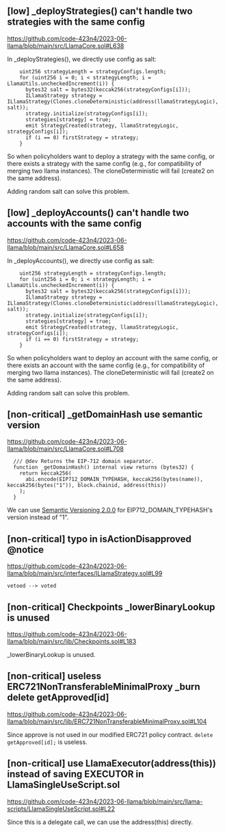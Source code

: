 ## [low] _deployStrategies() can't handle two strategies with the same config

https://github.com/code-423n4/2023-06-llama/blob/main/src/LlamaCore.sol#L638

In _deployStrategies(), we directly use config as salt:

```solidity
    uint256 strategyLength = strategyConfigs.length;
    for (uint256 i = 0; i < strategyLength; i = LlamaUtils.uncheckedIncrement(i)) {
      bytes32 salt = bytes32(keccak256(strategyConfigs[i]));
      ILlamaStrategy strategy = ILlamaStrategy(Clones.cloneDeterministic(address(llamaStrategyLogic), salt));
      strategy.initialize(strategyConfigs[i]);
      strategies[strategy] = true;
      emit StrategyCreated(strategy, llamaStrategyLogic, strategyConfigs[i]);
      if (i == 0) firstStrategy = strategy;
    }
```
So when policyholders want to deploy a strategy with the same config, or there exists a strategy with the same config (e.g., for compatibility of merging two llama instances). The cloneDeterministic will fail (create2 on the same address).

Adding random salt can solve this problem.

## [low] _deployAccounts() can't handle two accounts with the same config

https://github.com/code-423n4/2023-06-llama/blob/main/src/LlamaCore.sol#L658

In _deployAccounts(), we directly use config as salt:

```solidity
    uint256 strategyLength = strategyConfigs.length;
    for (uint256 i = 0; i < strategyLength; i = LlamaUtils.uncheckedIncrement(i)) {
      bytes32 salt = bytes32(keccak256(strategyConfigs[i]));
      ILlamaStrategy strategy = ILlamaStrategy(Clones.cloneDeterministic(address(llamaStrategyLogic), salt));
      strategy.initialize(strategyConfigs[i]);
      strategies[strategy] = true;
      emit StrategyCreated(strategy, llamaStrategyLogic, strategyConfigs[i]);
      if (i == 0) firstStrategy = strategy;
    }
```
So when policyholders want to deploy an account with the same config, or there exists an account with the same config (e.g., for compatibility of merging two llama instances). The cloneDeterministic will fail (create2 on the same address).

Adding random salt can solve this problem.

## [non-critical] _getDomainHash use semantic version

https://github.com/code-423n4/2023-06-llama/blob/main/src/LlamaCore.sol#L708

```solidity
  /// @dev Returns the EIP-712 domain separator.
  function _getDomainHash() internal view returns (bytes32) {
    return keccak256(
      abi.encode(EIP712_DOMAIN_TYPEHASH, keccak256(bytes(name)), keccak256(bytes("1")), block.chainid, address(this))
    );
  }
```

We can use [Semantic Versioning 2.0.0](https://semver.org/) for EIP712_DOMAIN_TYPEHASH's version instead of "1".

## [non-critical] typo in isActionDisapproved @notice

https://github.com/code-423n4/2023-06-llama/blob/main/src/interfaces/ILlamaStrategy.sol#L99

```
vetoed --> voted
```

## [non-critical] Checkpoints _lowerBinaryLookup is unused

https://github.com/code-423n4/2023-06-llama/blob/main/src/lib/Checkpoints.sol#L183

_lowerBinaryLookup is unused.

## [non-critical] useless ERC721NonTransferableMinimalProxy _burn delete getApproved[id]

https://github.com/code-423n4/2023-06-llama/blob/main/src/lib/ERC721NonTransferableMinimalProxy.sol#L104

Since approve is not used in our modified ERC721 policy contract. `delete getApproved[id];` is useless.

## [non-critical] use LlamaExecutor(address(this)) instead of saving EXECUTOR in LlamaSingleUseScript.sol

https://github.com/code-423n4/2023-06-llama/blob/main/src/llama-scripts/LlamaSingleUseScript.sol#L22

Since this is a delegate call, we can use the address(this) directly.
